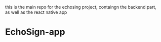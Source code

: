 this is the main repo for the echosing project, containgn the backend part, as well as the react native app
# EchoSign-app
